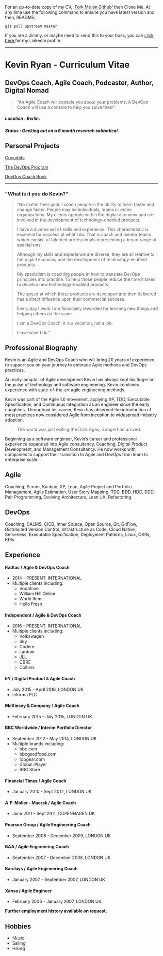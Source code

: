 For an up-to-date copy of my CV, ['Fork Me on Github'](https://github.com/DevOpsKev/cv) then Clone Me. At any time use the following command to ensure you have latest version and then, README:
```shell
git pull upstream master
```

If you are a Jimmy, or maybe need to send this to your boss, you can [click here ](https://linkedin.com/in/devopskev) for my Linkedin profile.

***

# Kevin Ryan - Curriculum Vitae

## DevOps Coach, Agile Coach, Podcaster, Author, Digital Nomad

> "An Agile Coach will console you about your problems. A DevOps Coach will use a console to help you solve them".

##### Location : Berlin.
##### Status : Geeking out on a 6 month research sabbatical.

## Personal Projects
[Cucurbits](https://github.com/DevOpsKev/cucurbits)

[The DevOps Program](https://github.com/DevOpsKev/devops-program)

[DevOps Coach Book](https://github.com/DevOpsKev/devops-coach)

***

### "What is it you do Kevin?"

>"No matter their goal. I coach people in the ability to learn faster and change faster. People may be individuals, teams or entire organizations. My clients operate within the digital economy and are involved in the development of technology-enabled products. 
>
>I have a diverse set of skills and experience. This characteristic is essential for success at what I do. That is coach and mentor teams which consist of talented professionals representing a broad range of specialisms.
>
>Although my skills and experience are diverse, they are all relative to the digital economy and the development of technology-enabled products. 
>
>My specialism is coaching people in how to translate DevOps principles into practice. To help those people reduce the time it takes to develop new technology-enabled products.
>
>The speed at which those products are developed and then delivered has a direct influence upon their commercial success.
>
>Every day I work I am financially rewarded for learning new things and helping others do the same.
>
>I am a DevOps Coach; it is a vocation, not a job.
>
>I love what I do."

## Professional Biography
Kevin is an Agile and DevOps Coach who will bring 20 years of experience to support you on your journey to embrace Agile methods and DevOps practices.

An early-adoptor of Agile development Kevin has always kept his finger on the pulse of technology and software engineering. Kevin combines experience with state-of-the-art agile engineering methods.

Kevin was part of the Agile 1.0 movement, applying XP, TDD, Executable Specification, and Continuous Integration as an engineer since the early naughties. Throughout his career, Kevin has observed the introduction of most practices now considered Agile from inception to widespread industry adoption.

> The world was just exiting the Dark Ages; Google had arrived.

Beginning as a software engineer, Kevin’s career and professional experience expanded into Agile consultancy, Coaching, Digital Product Development, and Management Consultancy. He now works with companies to support their transition to Agile and DevOps from team to enterprise scale. 

## Agile
Coaching, Scrum, Kanban, XP, Lean, Agile Project and Portfolio Management, Agile Estimation, User Story Mapping, TDD, BDD, HDD,  DDD, Pair Programming, Evolving Architecture, Lean UX, Refactoring.

## DevOps
Coaching, CALMS, CICD, Inner Source, Open Source, Git, GitFlow, Distributed Version Control, Infrastructure as Code, Cloud Native, Serverless, Executable Specification, Deployment Patterns, Linux, OKRs, KPIs


## Experience

#### Radtac / Agile & DevOps Coach
* 2014 - PRESENT,  INTERNATIONAL
* Multiple clients including: 
    * Vodafone
    * William Hill Online
    * World Remit
    * Hello Fresh

#### Independent / Agile & DevOps Coach
* 2016 - PRESENT,  INTERNATIONAL
* Multiple clients including: 
    * Volkswagen
    * Sky
    * Codere
    * Lantum
    * JLL
    * CBRE
    * Colliers

#### EY / Digital Product & Agile Coach
* July 2015 - April 2016,  LONDON UK
* Informa PLC

#### McKinsey & Company / Agile Coach
* February 2015 - July 2015,  LONDON UK

#### BBC Worldwide / Interim Portfolio Director
* September 2012 - May  2014,  LONDON UK
* Multiple brands including: 
    * bbc.com
    * bbcgoodfood.com
    * topgear.com
    * Global iPlayer
    * BBC Store

#### Financial Times / Agile Coach
* January 2010 - Sept  2012,  LONDON UK

#### A.P. Moller - Maersk / Agile Coach
* June  2011 - Sept  2011,  COPENHAGEN DK

#### Pearson Group / Agile Engineering Coach
* September 2008 - December  2009,  LONDON UK

#### BAA / Agile Engineering Coach
* September 2007 - December  2008,  LONDON UK

#### Barclays / Agile Engineering Coach
* January 2007 - September  2007,  LONDON UK

#### Xansa / Agile Engineer
* February 2006 - January  2007,  LONDON UK


**Further employment history available on request.**


## Hobbies
* Music
* Sailing
* Hiking

